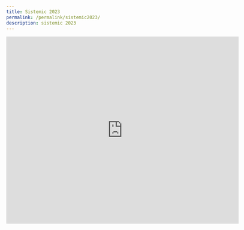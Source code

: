 ```yaml
---
title: Sistemic 2023
permalink: /permalink/sistemic2023/
description: sistemic 2023
---
```

<iframe src="https://docs.google.com/presentation/d/e/2PACX-1vSHJpL5Z4zDp-H5H-9BedxU_H4nKupNVP1SuVXjSLYDurvubVZnhXdB9AzGs7TCgCXATRiT-H9I_1Yk/embed?start=false&amp;loop=false&amp;delayms=3000" frameborder="0" width="620" height="500" allowfullscreen="true"></iframe>
